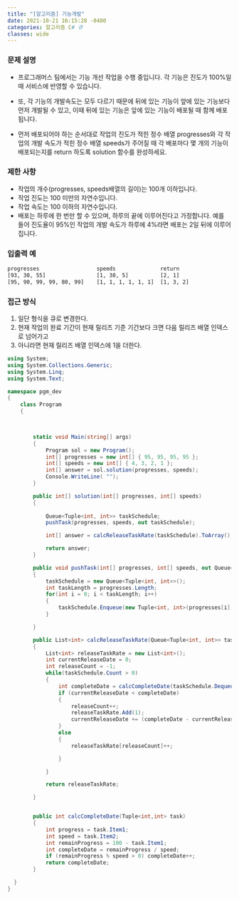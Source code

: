 ```yaml
---
title: "[알고리즘] 기능개발"
date: 2021-10-21 16:15:28 -0400
categories: 알고리즘 C# 큐
classes: wide
---
```


### 문제 설명

- 프로그래머스 팀에서는 기능 개선 작업을 수행 중입니다. 각 기능은 진도가 100%일 때 서비스에 반영할 수 있습니다.

- 또, 각 기능의 개발속도는 모두 다르기 때문에 뒤에 있는 기능이 앞에 있는 기능보다 먼저 개발될 수 있고, 이때 뒤에 있는 기능은 앞에 있는 기능이 배포될 때 함께 배포됩니다.

- 먼저 배포되어야 하는 순서대로 작업의 진도가 적힌 정수 배열 progresses와 각 작업의 개발 속도가 적힌 정수 배열 speeds가 주어질 때 각 배포마다 몇 개의 기능이 배포되는지를 return 하도록 solution 함수를 완성하세요.

### 제한 사항

- 작업의 개수(progresses, speeds배열의 길이)는 100개 이하입니다.
- 작업 진도는 100 미만의 자연수입니다.
- 작업 속도는 100 이하의 자연수입니다.
- 배포는 하루에 한 번만 할 수 있으며, 하루의 끝에 이루어진다고 가정합니다. 예를 들어 진도율이 95%인 작업의 개발 속도가 하루에 4%라면 배포는 2일 뒤에 이루어집니다.

### 입출력 예

```sh
progresses                  speeds	            return
[93, 30, 55]                [1, 30, 5]	        [2, 1]
[95, 90, 99, 99, 80, 99]    [1, 1, 1, 1, 1, 1]  [1, 3, 2]
```


### 접근 방식

1. 일단 형식을 큐로 변경한다.
2. 현재 작업의 완료 기간이 현재 릴리즈 기준 기간보다 크면 다음 릴리즈 배열 인덱스로 넘어가고
3. 아니라면 현재 릴리즈 배열 인덱스에 1을 더한다.


```csharp
using System;
using System.Collections.Generic;
using System.Linq;
using System.Text;

namespace pgm_dev
{
    class Program
    {

        

        static void Main(string[] args)
        {
            Program sol = new Program();
            int[] progresses = new int[] { 95, 95, 95, 95 };
            int[] speeds = new int[] { 4, 3, 2, 1 };
            int[] answer = sol.solution(progresses, speeds);
            Console.WriteLine( "");
        }

        public int[] solution(int[] progresses, int[] speeds)
        {
            
            Queue<Tuple<int, int>> taskSchedule;
            pushTask(progresses, speeds, out taskSchedule);

            int[] answer = calcReleaseTaskRate(taskSchedule).ToArray();

            return answer;
        }

        public void pushTask(int[] progresses, int[] speeds, out Queue<Tuple<int,int>> taskSchedule)
        {
            taskSchedule = new Queue<Tuple<int, int>>();
            int taskLength = progresses.Length;
            for(int i = 0; i < taskLength; i++)
            {
                taskSchedule.Enqueue(new Tuple<int, int>(progresses[i], speeds[i]));
            }

        }

        public List<int> calcReleaseTaskRate(Queue<Tuple<int, int>> taskSchedule)
        {
            List<int> releaseTaskRate = new List<int>();
            int currentReleaseDate = 0;
            int releaseCount = -1;
            while(taskSchedule.Count > 0)
            {
                int completeDate = calcCompleteDate(taskSchedule.Dequeue());
                if (currentReleaseDate < completeDate)
                {
                    releaseCount++;
                    releaseTaskRate.Add(1);
                    currentReleaseDate += (completeDate - currentReleaseDate);
                }
                else
                {
                    releaseTaskRate[releaseCount]++;

                }

            }

            return releaseTaskRate;

        }


        public int calcCompleteDate(Tuple<int,int> task)
        {
            int progress = task.Item1;
            int speed = task.Item2;
            int remainProgress = 100 - task.Item1;
            int completeDate = remainProgress / speed;
            if (remainProgress % speed > 0) completeDate++;
            return completeDate;
        }

  }
}

```

